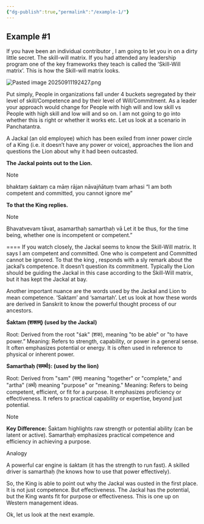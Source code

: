 ```yaml
---
{"dg-publish":true,"permalink":"/example-1/"}
---
```


## Example #1

If you have been an individual contributor , I am going to let you in on a dirty little secret. The skill-will matrix. If you had attended any leadership program one of the key frameworks they teach is called the ‘Skill-Will matrix’. This is how the Skill-will matrix looks.

![Pasted image 20250911192427.png](/img/user/Pasted%20image%2020250911192427.png)


Put simply, People in organizations fall under 4 buckets segregated by their level of skill/Competence and by their level of Will/Commitment. As a leader your approach would change for People with high will and low skill vs People with high skill and low will and so on. I am not going to go into whether this is right or whether it works etc.  Let us look at a scenario in Panchatantra.

A Jackal (an old employee) which has been exiled from inner power circle of a King (i.e. it doesn’t have any power or voice), approaches the lion and questions the Lion about why it had been outcasted.

**The Jackal points out to the Lion.**

> [!note]
> bhaktaṃ śaktaṃ ca māṃ rājan nāvajñātuṃ tvam arhasi
> “I am both competent and committed, you cannot ignore me”


**To that the King replies.**

> [!note]
> Bhavatvevam tāvat, asamarthaḥ samarthaḥ vā
> Let it be thus, for the time being, whether one is incompetent or competent.”

====
If you watch closely, the Jackal seems to know the Skill-Will matrix. It says I am competent and committed. One who is competent and Committed cannot be ignored. To that the king , responds with a sly remark about the jackal’s competence. It doesn’t question its commitment. Typically the Lion should be guiding the Jackal in this case according to the Skill-Will matrix, but it has kept the Jackal at bay.  

Another important nuance are the words used by the Jackal and Lion to mean competence. ‘Saktam’ and ‘samartah’.  Let us look at how these words are derived in Sanskrit to know the powerful thought process of our ancestors.

**Śaktam (शक्तम्) (used by the Jackal)**

Root: Derived from the root "śak" (शक), meaning "to be able" or "to have power.”
Meaning: Refers to strength, capability, or power in a general sense. It often emphasizes potential or energy.
It is often used in reference to physical or inherent power.

**Samarthaḥ (समर्थः): (used by the lion)**

Root: Derived from "sam" (सम्) meaning "together" or "complete," and "artha" (अर्थ) meaning "purpose" or "meaning."
Meaning: Refers to being competent, efficient, or fit for a purpose. It emphasizes proficiency or effectiveness.
It refers to practical capability or expertise, beyond just potential.

> [!note]
> **Key Difference:**
> Śaktam highlights raw strength or potential ability (can be latent or active).
> Samarthaḥ emphasizes practical competence and efficiency in achieving a purpose.

Analogy

A powerful car engine is śaktam (it has the strength to run fast).
A skilled driver is samarthaḥ (he knows how to use that power effectively).

So, the King is able to point out why the Jackal was ousted in the first place. It is not just competence. But effectiveness. The Jackal has the potential, but the King wants fit for purpose or effectiveness. This is one up on Western management ideas. 

Ok, let us look at the next example.
